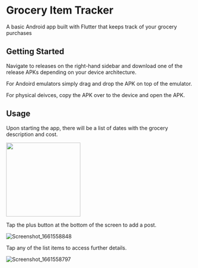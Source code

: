 # Grocery Item Tracker

A basic Android app built with Flutter that keeps track of your grocery purchases

## Getting Started

Navigate to releases on the right-hand sidebar and download one of the release APKs depending on your device architecture.

For Andoird emulators simply drag and drop the APK on top of the emulator.

For physical deivces, copy the APK over to the device and open the APK. 

## Usage

Upon starting the app, there will be a list of dates with the grocery description and cost. 

<img src="[https://your-image-url.type](https://user-images.githubusercontent.com/62896013/188285009-f9f580ea-11e6-4596-88af-2c4eedc50f70.png)" width="200" height="200">

Tap the plus button at the bottom of the screen to add a post.

![Screenshot_1661558848](https://user-images.githubusercontent.com/62896013/188285016-2ce5927c-e40d-43fb-b7b3-fc4e52c7be54.png)

Tap any of the list items to access further details.

![Screenshot_1661558797](https://user-images.githubusercontent.com/62896013/188285014-7c3f6ab7-c2f1-476a-85d6-875d03e315e8.png)
